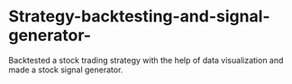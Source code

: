 # Strategy-backtesting-and-signal-generator-
Backtested a stock trading strategy with the help of data visualization and made a stock signal generator.
